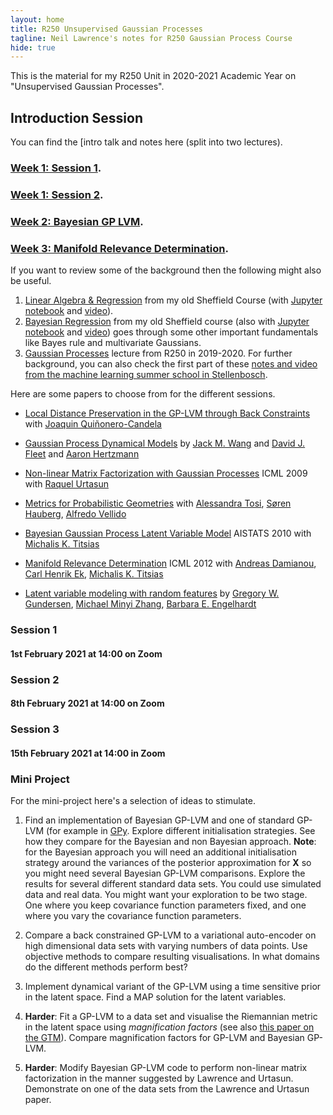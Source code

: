 ```yaml
---
layout: home
title: R250 Unsupervised Gaussian Processes
tagline: Neil Lawrence's notes for R250 Gaussian Process Course
hide: true
---
```


This is the material for my R250 Unit in 2020-2021 Academic Year on "Unsupervised Gaussian Processes".

## Introduction Session 

You can find the [intro talk and notes here (split into two lectures).

### [Week 1: Session 1](/r250/lectures/01-01-unsupervised-gaussian-processes.html).

### [Week 1: Session 2](/r250/lectures/01-02-unsupervised-gaussian-processes-II.html).

### [Week 2: Bayesian GP LVM](/r250/lectures/02-bayesian-gp-lvm.html).

### [Week 3: Manifold Relevance Determination](/r250/lectures/03-manifold-relevance-determination.html).

If you want to review some of the background then the following might also be useful.

1. [Linear Algebra & Regression](http://inverseprobability.com/mlai2015/2015/10/13/week-3-linear-algebra-and-regression.html) from my old Sheffield Course (with [Jupyter notebook](https://nbviewer.jupyter.org/github/lawrennd/mlai2015/blob/master/week3.ipynb) and [video](https://www.youtube.com/watch?v=5VPr6NbHHjg)). 
2. [Bayesian Regression](http://inverseprobability.com/mlai2015/2015/11/03/week-6-bayesian-regression.html) from my old Sheffield course (also with [Jupyter notebook](https://nbviewer.jupyter.org/github/lawrennd/mlai2015/blob/master/week6.ipynb) and [video](https://www.youtube.com/watch?v=17zr5dGcUzE)) goes through some other important fundamentals like Bayes rule and multivariate Gaussians.
3. [Gaussian Processes](/r250/lectures/01-gaussian-processes-intro.html) lecture from R250 in 2019-2020. For further background, you can also check the first part of these [notes and video from the machine learning summer school in Stellenbosch](http://inverseprobability.com/talks/notes/deep-gaussian-processes.html). 

Here are some papers to choose from for the different sessions.

* [Local Distance Preservation in the GP-LVM through Back Constraints](https://dl.acm.org/doi/10.1145/1143844.1143909) with [Joaquin Quiñonero-Candela](https://quinonero.net/)

* [Gaussian Process Dynamical Models](https://dl.acm.org/doi/10.5555/2976248.2976429) by [Jack M. Wang](http://www.dgp.toronto.edu/~jmwang/) and [David J. Fleet](http://www.cs.toronto.edu/~fleet/) and [Aaron Hertzmann](https://research.adobe.com/person/aaron-hertzmann/)

* [Non-linear Matrix Factorization with Gaussian Processes](https://dl.acm.org/doi/10.1145/1553374.1553452) ICML 2009 with [Raquel Urtasun](http://www.cs.toronto.edu/~urtasun/)

* [Metrics for Probabilistic Geometries](https://dl.acm.org/doi/10.5555/3020751.3020834) with [Alessandra Tosi](https://www.robots.ox.ac.uk/~atosi/index.html), [‪Søren Hauberg‬](http://www2.compute.dtu.dk/~sohau/), [Alfredo Vellido](https://www.cs.upc.edu/~avellido/)

* [Bayesian Gaussian Process Latent Variable Model](http://proceedings.mlr.press/v9/titsias10a.html) AISTATS 2010 with [Michalis K. Titsias](http://www2.aueb.gr/users/mtitsias/)

* [Manifold Relevance Determination](https://dl.acm.org/doi/10.5555/3042573.3042644) ICML 2012 with [Andreas Damianou](https://adamian.github.io/), [Carl Henrik Ek](http://carlhenrik.com/), [Michalis K. Titsias](http://www2.aueb.gr/users/mtitsias/)

* [Latent variable modeling with random features](https://arxiv.org/abs/2006.11145) by [Gregory W. Gundersen](http://gregorygundersen.com/), [Michael Minyi Zhang](https://michaelzhang01.github.io/), [Barbara E. Engelhardt](https://www.cs.princeton.edu/~bee/)

### Session 1 

#### 1st February 2021 at 14:00 on Zoom


### Session 2 

#### 8th February 2021 at 14:00 on Zoom

 
### Session 3 

#### 15th February 2021 at 14:00 in Zoom


### Mini Project

For the mini-project here's a selection of ideas to stimulate.

1. Find an implementation of Bayesian GP-LVM and one of standard GP-LVM (for example in [GPy](https://github.com/SheffieldML/GPy). Explore different initialisation strategies. See how they compare for the Bayesian and non Bayesian approach. **Note**: for the Bayesian approach you will need an additional initialisation strategy around the variances of the posterior approximation for $\mathbf{X}$ so you might need several Bayesian GP-LVM comparisons. Explore the results for several different standard data sets. You could use simulated data and real data. You might want your exploration to be two stage. One where you keep covariance function parameters fixed, and one where you vary the covariance function parameters. 

2. Compare a back constrained GP-LVM to a variational auto-encoder on high dimensional data sets with varying numbers of data points. Use objective methods to compare resulting visualisations. In what domains do the different methods perform best?

3. Implement dynamical variant of the GP-LVM using a time sensitive prior in the latent space. Find a MAP solution for the latent variables. 

4. **Harder**: Fit a GP-LVM to a data set and visualise the Riemannian metric in the latent space using *magnification factors* (see also [this paper on the GTM](https://ieeexplore.ieee.org/document/607494)). Compare magnification factors for GP-LVM and Bayesian GP-LVM. 


5. **Harder**: Modify Bayesian GP-LVM code to perform non-linear matrix factorization in the manner suggested by Lawrence and Urtasun. Demonstrate on one of the data sets from the Lawrence and Urtasun paper.
